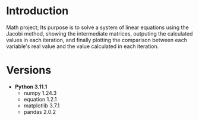 # Introduction
Math project; Its purpose is to solve a system of linear equations using the Jacobi method, showing the intermediate matrices, outputing the calculated values in each iteration, and finally plotting the comparison between each variable's real value and the value calculated in each iteration.

# Versions
- **Python 3.11.1**
  - numpy 1.24.3
  - equation 1.2.1
  - matplotlib 3.7.1
  - pandas 2.0.2
